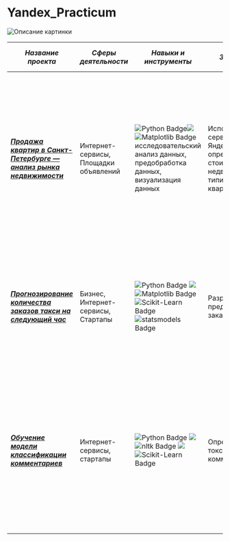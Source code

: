 # Yandex_Practicum
<image src="https://user-images.githubusercontent.com/99074177/235997371-83c300d3-a976-47f7-b927-3b1381963c3a.png" alt="Описание картинки">
  
|  *Название проекта* |  *Сферы деятельности*  | *Навыки и инструменты*   |*Задачи проекта*| *Описание проекта*| *Ключевы слова проекта*|
|---------------------|------------------------|--------------------------|----------------|-------------------|------------------------|
|[***Продажа квартир в Санкт-Петербурге — анализ рынка недвижимости***](https://github.com/Polina1305/Projects_yandex/tree/main/Projects_real_estate)| Интернет-сервисы, Площадки объявлений|<div id="badges"><img src="https://img.shields.io/badge/Python-blue?style=for-the-badge&logo=python&logoColor=orange" alt="Python Badge"/><img src="https://img.shields.io/badge/Pandas-150458?style=for-the-badge&logo=Pandas&logoColor=ЦВЕТ ЛОГОТИПА"/><img src="https://img.shields.io/badge/Matplotlib-blue?style=for-the-badge&logo=matplotlib&logoColor=white" alt="Matplotlib Badge"/></div> исследовательский анализ данных, предобработка данных, визуализация  данных|Используя данные сервиса Яндекс.Недвижимость, определить рыночную стоимость объектов недвижимости и типичные параметры квартир|На основе данных сервиса Яндекс.Недвижимость определена рыночная стоимость объектов недвижимости разного типа, типичные параметры квартир, в зависимости от удаленности от центра. Проведена предобработка данных. Добавлены новые данные. Построены гистограммы, боксплоты, диаграммы рассеивания.|обработка данных, histogram, boxplot, scattermatrix, категоризация, scatterplot,  фрод-мониторинг| 
|[***Прогнозирование количества заказов такси на следующий час***](https://github.com/Polina1305/Projects_yandex/tree/main/Taxi_for_the_next%20hour)|Бизнес, Интернет-сервисы, Стартапы|<div id="badges"> <img src="https://img.shields.io/badge/Python-blue?style=for-the-badge&logo=python&logoColor=orange" alt="Python Badge"/> <img src="https://img.shields.io/badge/Pandas-150458?style=for-the-badge&logo=Pandas&logoColor=ЦВЕТ ЛОГОТИПА"/> <img src="https://img.shields.io/badge/Matplotlib-blue?style=for-the-badge&logo=matplotlib&logoColor=white" alt="Matplotlib Badge"/> <img src="https://img.shields.io/badge/Scikit-Learn-orange?style=for-the-badge&logo=Scikit-Learn&logoColor=white" alt="Scikit-Learn Badge"/> <img src="https://img.shields.io/badge/statsmodels-blue?style=for-the-badge&logo=statsmodels&logoColor=white" alt="statsmodels Badge"/> | Разработка системы предсказания объема заказа.|Компания такси собрала исторические данные о заказах такси в аэропортах. Чтобы привлекать больше водителей в период пиковой нагрузки, нужно спрогнозировать количество заказов такси на следующий час. Строится модель для такого предсказания. |временные ряды, регрессия, предсказания|  
|[***Обучение модели классификации комментариев***](https://github.com/Polina1305/Projects_yandex/tree/main/Сomment_classifications)|Интернет-сервисы, стартапы|<div id="badges"> <img src="https://img.shields.io/badge/Python-blue?style=for-the-badge&logo=python&logoColor=orange" alt="Python Badge"/>  <img src="https://img.shields.io/badge/Pandas-150458?style=for-the-badge&logo=Pandas&logoColor=ЦВЕТ ЛОГОТИПА"/> <img src="https://img.shields.io/badge/nltk-blue?style=for-the-badge&logo=nltk&logoColor=white" alt="nltk Badge"/> <img src="https://img.shields.io/badge/tf_idf-150458?style=for-the-badge&logo=tf_idf&logoColor=ЦВЕТ ЛОГОТИПА"/><img src="https://img.shields.io/badge/Scikit-Learn-orange?style=for-the-badge&logo=Scikit-Learn&logoColor=white" alt="Scikit-Learn Badge"/>|Определение токсичности комментарии.|Интернет-магазин запускает новый сервис. Теперь пользователи могут редактировать и дополнять описания товаров, как в вики-сообществах. То есть клиенты предлагают свои правки и комментируют изменения других. Требуется инструмент, который будет искать токсичные комментарии и отправлять их на модерацию.|обработка естественного языка, NLP|
